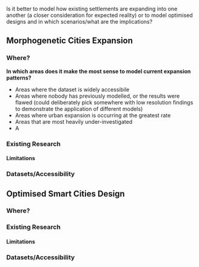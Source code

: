 Is it better to model how existing settlements are expanding into one another (a closer consideration for expected reality) or to model optimised designs and in which scenarios/what are the implications?
## Morphogenetic Cities Expansion
### Where?
**In which areas does it make the most sense to model current expansion patterns?**
- Areas where the dataset is widely accessibile
- Areas where nobody has previously modelled, or the results were flawed (could deliberately pick somewhere with low resolution findings to demonstrate the application of different models)
- Areas where urban expansion is occurring at the greatest rate
- Areas that are most heavily under-investigated
- A
### Existing Research
#### Limitations
### Datasets/Accessibility

## Optimised Smart Cities Design

### Where?

### Existing Research
#### Limitations
### Datasets/Accessibility
